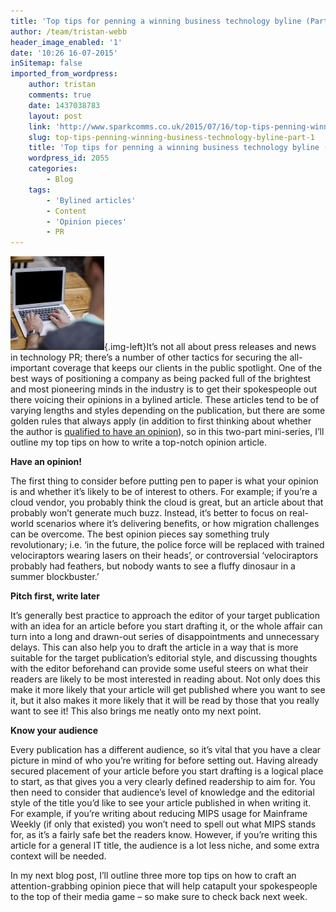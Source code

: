 ```yaml
---
title: 'Top tips for penning a winning business technology byline (Part 1)'
author: /team/tristan-webb
header_image_enabled: '1'
date: '10:26 16-07-2015'
inSitemap: false
imported_from_wordpress:
    author: tristan
    comments: true
    date: 1437038783
    layout: post
    link: 'http://www.sparkcomms.co.uk/2015/07/16/top-tips-penning-winning-business-technology-byline-part-1/'
    slug: top-tips-penning-winning-business-technology-byline-part-1
    title: 'Top tips for penning a winning business technology byline (Part 1)'
    wordpress_id: 2055
    categories:
        - Blog
    tags:
        - 'Bylined articles'
        - Content
        - 'Opinion pieces'
        - PR
---
```


![Opinion piece](Opinion-piece-150x150.jpg){.img-left}It’s not all about press releases and news in technology PR; there’s a number of other tactics for securing the all-important coverage that keeps our clients in the public spotlight. One of the best ways of positioning a company as being packed full of the brightest and most pioneering minds in the industry is to get their spokespeople out there voicing their opinions in a bylined article. These articles tend to be of varying lengths and styles depending on the publication, but there are some golden rules that always apply (in addition to first thinking about whether the author is [qualified to have an opinion](http://www.sparkcomms.co.uk/2015/02/05/test-whether-qualified-comment-technology-trend/)), so in this two-part mini-series, I’ll outline my top tips on how to write a top-notch opinion article.

**Have an opinion!**

The first thing to consider before putting pen to paper is what your opinion is and whether it’s likely to be of interest to others. For example; if you’re a cloud vendor, you probably think the cloud is great, but an article about that probably won’t generate much buzz. Instead, it’s better to focus on real-world scenarios where it’s delivering benefits, or how migration challenges can be overcome. The best opinion pieces say something truly revolutionary; i.e. ‘in the future, the police force will be replaced with trained velociraptors wearing lasers on their heads’, or controversial ‘velociraptors probably had feathers, but nobody wants to see a fluffy dinosaur in a summer blockbuster.’

**Pitch first, write later**

It’s generally best practice to approach the editor of your target publication with an idea for an article before you start drafting it, or the whole affair can turn into a long and drawn-out series of disappointments and unnecessary delays. This can also help you to draft the article in a way that is more suitable for the target publication’s editorial style, and discussing thoughts with the editor beforehand can provide some useful steers on what their readers are likely to be most interested in reading about. Not only does this make it more likely that your article will get published where you want to see it, but it also makes it more likely that it will be read by those that you really want to see it! This also brings me neatly onto my next point.

**Know your audience**

Every publication has a different audience, so it’s vital that you have a clear picture in mind of who you’re writing for before setting out. Having already secured placement of your article before you start drafting is a logical place to start, as that gives you a very clearly defined readership to aim for. You then need to consider that audience’s level of knowledge and the editorial style of the title you’d like to see your article published in when writing it. For example, if you’re writing about reducing MIPS usage for Mainframe Weekly (if only that existed) you won’t need to spell out what MIPS stands for, as it’s a fairly safe bet the readers know. However, if you’re writing this article for a general IT title, the audience is a lot less niche, and some extra context will be needed.

In my next blog post, I’ll outline three more top tips on how to craft an attention-grabbing opinion piece that will help catapult your spokespeople to the top of their media game – so make sure to check back next week.
